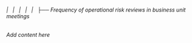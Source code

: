 ###### |   |   |   |   |   ├── Frequency of operational risk reviews in business unit meetings

*Add content here*